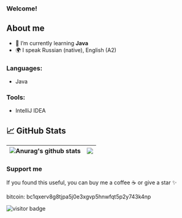 <h3>
  Welcome!
</h3>

## About me ##
- 🌱 I’m currently learning **Java**
- 🌍 I speak Russian (native), English (A2)

### Languages:
* Java

### Tools:
* IntelliJ IDEA
 


## 📈 GitHub Stats ## 

| <a><img align="center" src="https://github-readme-stats.vercel.app/api?username=oldSorcerer&show_icons=true&include_commits=true&theme=default&hide_border=true" alt="Anurag's github stats" /></a>|<a><img align="center" src="https://github-readme-stats.vercel.app/api/top-langs/?username=oldSorcerer&layout=compact&theme=default&hide_border=true" /></a> |
| ------------- | ------------- |

### Support me

If you found this useful, you can buy me a coffee ☕️ or give a star ✨

bitcoin: bc1qxerv8g8tjpa5j0e3xgvp5hnwfqt5p2y743k4np

![visitor badge](https://visitor-badge.glitch.me/badge?page_id=oldSorcerer&right_color=red&left_text=Profile%20Views)






